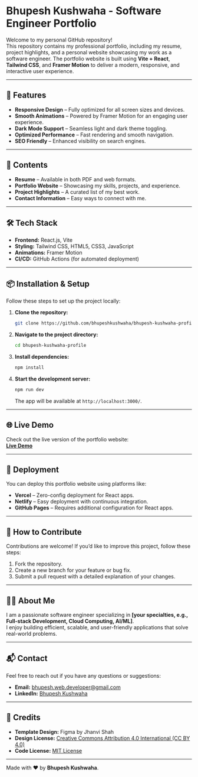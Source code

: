 # Bhupesh Kushwaha - Software Engineer Portfolio

Welcome to my personal GitHub repository!  
This repository contains my professional portfolio, including my resume, project highlights, and a personal website showcasing my work as a software engineer. The portfolio website is built using **Vite + React**, **Tailwind CSS**, and **Framer Motion** to deliver a modern, responsive, and interactive user experience.

---

## 🚀 Features
- **Responsive Design** – Fully optimized for all screen sizes and devices.
- **Smooth Animations** – Powered by Framer Motion for an engaging user experience.
- **Dark Mode Support** – Seamless light and dark theme toggling.
- **Optimized Performance** – Fast rendering and smooth navigation.
- **SEO Friendly** – Enhanced visibility on search engines.

---

## 📂 Contents
- **Resume** – Available in both PDF and web formats.
- **Portfolio Website** – Showcasing my skills, projects, and experience.
- **Project Highlights** – A curated list of my best work.
- **Contact Information** – Easy ways to connect with me.

---

## 🛠️ Tech Stack
- **Frontend:** React.js, Vite
- **Styling:** Tailwind CSS, HTML5, CSS3, JavaScript
- **Animations:** Framer Motion
- **CI/CD:** GitHub Actions (for automated deployment)

---

## 📦 Installation & Setup

Follow these steps to set up the project locally:

1. **Clone the repository:**
   ```sh
   git clone https://github.com/bhupeshkushwaha/bhupesh-kushwaha-profile.git
   ```

2. **Navigate to the project directory:**
   ```sh
   cd bhupesh-kushwaha-profile
   ```

3. **Install dependencies:**
   ```sh
   npm install
   ```

4. **Start the development server:**
   ```sh
   npm run dev
   ```
   The app will be available at `http://localhost:3000/`.

---

## 🌐 Live Demo
Check out the live version of the portfolio website:  
[**Live Demo**](https://bhupesh-kushwaha-profile.netlify.app/)

---

## 🚢 Deployment
You can deploy this portfolio website using platforms like:
- **Vercel** – Zero-config deployment for React apps.
- **Netlify** – Easy deployment with continuous integration.
- **GitHub Pages** – Requires additional configuration for React apps.

---

## 🤝 How to Contribute
Contributions are welcome! If you’d like to improve this project, follow these steps:
1. Fork the repository.
2. Create a new branch for your feature or bug fix.
3. Submit a pull request with a detailed explanation of your changes.

---

## 👨‍💻 About Me
I am a passionate software engineer specializing in **[your specialties, e.g., Full-stack Development, Cloud Computing, AI/ML]**.  
I enjoy building efficient, scalable, and user-friendly applications that solve real-world problems.

---

## 📬 Contact
Feel free to reach out if you have any questions or suggestions:
- **Email:** [bhupesh.web.developer@gmail.com](mailto:bhupesh.web.developer@gmail.com)
- **LinkedIn:** [Bhupesh Kushwaha](https://linkedin.com/in/bhupeshkushwaha1992)

---

## 📢 Credits
- **Template Design:** Figma by Jhanvi Shah  
- **Design License:** [Creative Commons Attribution 4.0 International (CC BY 4.0)](https://creativecommons.org/licenses/by/4.0/)  
- **Code License:** [MIT License](./LICENSE)

---

Made with ❤️ by **Bhupesh Kushwaha**.
